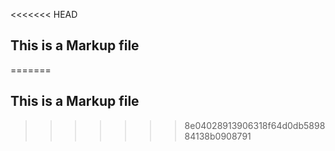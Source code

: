 <<<<<<< HEAD
## This is a Markup file
=======
## This is a Markup file
>>>>>>> 8e04028913906318f64d0db589884138b0908791
